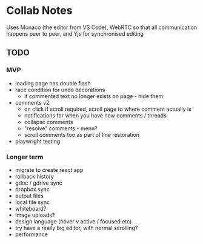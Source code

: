Collab Notes
============

Uses Monaco (the editor from VS Code), WebRTC so that all communication happens peer to peer, and Yjs for synchronised editing

TODO
----
### MVP
- loading page has double flash
- race condition for undo decorations
  - if commented text no longer exists on page - hide them
- comments v2
  - on click if scroll required, scroll page to where comment actually is
  - notifications for when you have new comments / threads
  - collapse comments
  - "resolve" comments - menu?
  - scroll comments too as part of line restoration
- playwright testing

### Longer term
- migrate to create react app
- rollback history
- gdoc / gdrive sync
- dropbox sync
- output files
- local file sync
- whiteboard?
- image uploads?
- design language (hover v active / focused etc)
- try have a really big editor, with normal scrolling?
- performance
